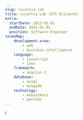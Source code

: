 ```yaml
---
slug: lucentia-lab
title: Lucentia Lab (EPS Alicante)
extra:
  startDate: 2013-01-01
  endDate: 2015-01-01
  position: Software Engineer
termsMap:
    development-area:
        - web
        - business-intelligence
    language:
        - javascript
        - java
    framework:
        - angular-1
    database:
        - mysql
        - mongodb
    technology:
        - websockets
        - pentaho
---
```


!